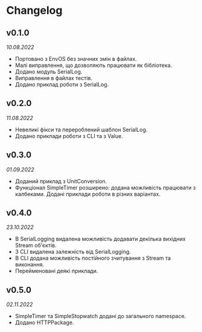 # Changelog 

## v0.1.0
*10.08.2022*

* Портовано з EnvOS без значних змін в файлах. 
* Малі виправлення, що дозволяють працювати як бібліотека. 
* Додано модуль SerialLog. 
* Виправлення в файлах тестів. 
* Додано приклад роботи з SerialLog.

## v0.2.0
*11.08.2022*

* Невеликі фікси та перероблений шаблон SerialLog.
* Додано приклади роботи з CLI та з Value.

## v0.3.0
*01.09.2022*

* Доданий приклад з UnitConversion.
* Функціонал SimpleTimer розширено: додана можливість працювати з калбеками. Додані приклади роботи в різних варіантах.

## v0.4.0
*23.10.2022*

* В SerialLogging видалена можливість додавати декілька вихідних Stream об'єктів. 
* З CLI видалена залежність від SerialLogging. 
* В CLI додана можливість постійного зчитування з Stream та виконання. 
* Перейменовані деякі приклади.

## v0.5.0
*02.11.2022*

* SimpleTimer та SimpleStopwatch додані до загального namespace.
* Додано HTTPPackage.